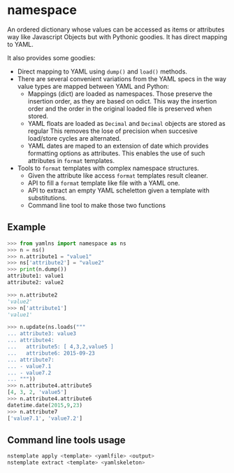 # namespace

An ordered dictionary whose values can be accessed as items or attributes
way like Javascript Objects but with Pythonic goodies.
It has direct mapping to YAML.

It also provides some goodies:

- Direct mapping to YAML using `dump()` and `load()` methods.
- There are several convenient variations from the YAML specs in the way value types are mapped between YAML and Python:
	- Mappings (dict) are loaded as namespaces. Those preserve the insertion order, as they are based on odict.
      This way the insertion order and the order in the original loaded file is preserved when stored.
    - YAML floats are loaded as `Decimal` and `Decimal` objects are stored as regular
      This removes the lose of precision when succesive load/store cycles are alternated.
    - YAML dates are maped to an extension of date which provides formatting options as attributes.
      This enables the use of such attributes in `format` templates.
- Tools to `format` templates with complex namespace structures.
    - Given the attribute like access `format` templates result cleaner.
    - API to fill a `format` template like file with a YAML one.
    - API to extract an empty YAML scheletton given a template with substitutions.
    - Command line tool to make those two functions


## Example

```python
>>> from yamlns import namespace as ns
>>> n = ns()
>>> n.attribute1 = "value1"
>>> ns['attribute2'] = "value2"
>>> print(n.dump())
attribute1: value1
attribute2: value2

>>> n.attribute2
'value2'
>>> n['attribute1']
'value1'

>>> n.update(ns.loads("""
... attribute3: value3
... attribute4:
...   attribute5: [ 4,3,2,value5 ] 
...   attribute6: 2015-09-23
... attribute7:
... - value7.1
... - value7.2
... """))
>>> n.attribute4.attribute5
[4, 3, 2, 'value5']
>>> n.attribute4.attribute6
datetime.date(2015,9,23)
>>> n.attribute7
['value7.1', 'value7.2']
```

## Command line tools usage

```bash
nstemplate apply <template> <yamlfile> <output>
nstemplate extract <template> <yamlskeleton>
```


